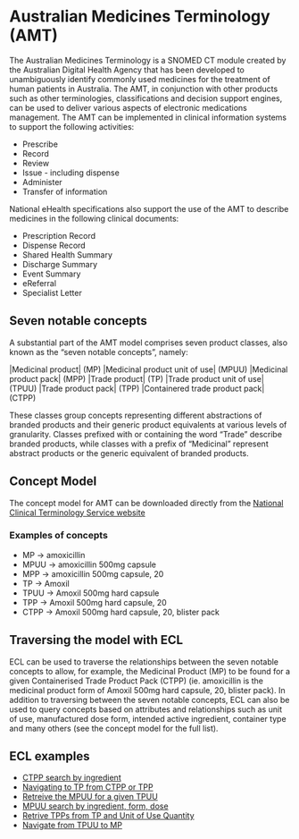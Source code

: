 # Australian Medicines Terminology (AMT)
The Australian Medicines Terminology is a SNOMED CT module created by the Australian Digital Health Agency that has been developed to unambiguously identify commonly used medicines for the treatment of human patients in Australia. The AMT, in conjunction with other products such as other terminologies, classifications and decision support engines, can be used to deliver various aspects of electronic medications management. The AMT can be implemented in clinical information systems to support the following activities:
 - Prescribe
 - Record
 - Review
 - Issue - including dispense
 - Administer
 - Transfer of information

National eHealth specifications also support the use of the AMT to describe medicines in the following clinical documents:
 - Prescription Record
 - Dispense Record
 - Shared Health Summary
 - Discharge Summary
 - Event Summary
 - eReferral
 - Specialist Letter

## Seven notable concepts
A substantial part of the AMT model comprises seven product classes, also known as the “seven notable concepts”, namely:

|Medicinal product| (MP)
|Medicinal product unit of use| (MPUU)
|Medicinal product pack| (MPP)
|Trade product| (TP)
|Trade product unit of use| (TPUU)
|Trade product pack| (TPP)
|Containered trade product pack| (CTPP)

These classes group concepts representing different abstractions of branded products and their generic product equivalents at various levels of granularity.
Classes prefixed with or containing the word “Trade” describe branded products, while classes with a prefix of “Medicinal” represent abstract products or the generic equivalent of branded products.

## Concept Model
The concept model for AMT can be downloaded directly from the [National Clinical Terminology Service website](https://www.healthterminologies.gov.au/docs/DH_2542_2017_AMT_Concept_Model_and_Business_Use_Cases_v2.1.pdf)

### Examples of concepts
 - MP -> amoxicillin
 - MPUU -> amoxicillin 500mg capsule
 - MPP -> amoxicillin 500mg capsule, 20
 - TP -> Amoxil
 - TPUU -> Amoxil 500mg hard capsule
 - TPP -> Amoxil 500mg hard capsule, 20
 - CTPP -> Amoxil 500mg hard capsule, 20, blister pack

## Traversing the model with ECL
ECL can be used to traverse the relationships between the seven notable concepts to allow, for example, the Medicinal Product (MP) to be found for a given Containerised Trade Product Pack (CTPP) (ie. amoxicillin is the medicinal product form of Amoxil 500mg hard capsule, 20, blister pack).  In addition to traversing between the seven notable concepts, ECL can also be used to query concepts based on attributes and relationships such as unit of use, manufactured dose form, intended active ingredient, container type and many others (see the concept model for the full list).
 
## ECL examples
 - [CTPP search by ingredient](CTPP_ingredient_search.md)
 - [Navigating to TP from CTPP or TPP](CTPP_or_TPP_to_TP.md)
 - [Retreive the MPUU for a given TPUU](MPUU_for_TPUU.md)
 - [MPUU search by ingredient, form, dose](MPUU_ingredient_qty_search.md)
 - [Retrive TPPs from TP and Unit of Use Quantity](TPP_from_TP_and_UoU_quantity.md)
 - [Navigate from TPUU to MP](TPUU_to_MP.md)
